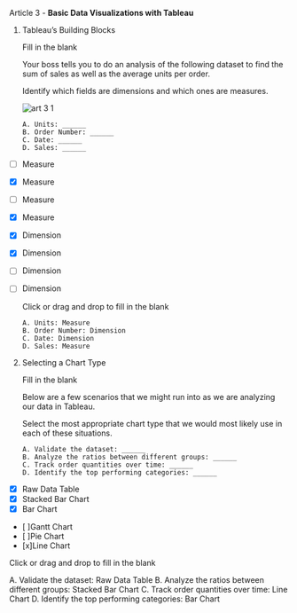 Article 3 - **Basic Data Visualizations with Tableau**

1.  Tableau’s Building Blocks

    Fill in the blank

    Your boss tells you to do an analysis of the following dataset to find the sum of sales as well as the average units per order.
    
    Identify which fields are dimensions and which ones are measures.

    ![art 3 1](https://user-images.githubusercontent.com/74751990/223855296-f8afd645-4e1a-4845-925b-cb00d4a1f510.jpg)

        A. Units: ______
        B. Order Number: ______
        C. Date: ______
        D. Sales: ______

- [ ]   Measure
- [x]   Measure
- [ ]   Measure
- [x]   Measure
- [x]   Dimension
- [x]   Dimension
- [ ]   Dimension
- [ ]   Dimension

    Click or drag and drop to fill in the blank
    
        A. Units: Measure
        B. Order Number: Dimension
        C. Date: Dimension
        D. Sales: Measure

2.  Selecting a Chart Type

    Fill in the blank
    
    Below are a few scenarios that we might run into as we are analyzing our data in Tableau.
    
    Select the most appropriate chart type that we would most likely use in each of these situations.

        A. Validate the dataset: ______
        B. Analyze the ratios between different groups: ______
        C. Track order quantities over time: ______
        D. Identify the top performing categories: ______

- [x]   Raw Data Table
- [x]   Stacked Bar Chart
- [x]   Bar Chart
- [ ]Gantt Chart
- [ ]Pie Chart
- [x]Line Chart

Click or drag and drop to fill in the blank

A. Validate the dataset: Raw Data Table
B. Analyze the ratios between different groups: Stacked Bar Chart
C. Track order quantities over time: Line Chart
D. Identify the top performing categories: Bar Chart
